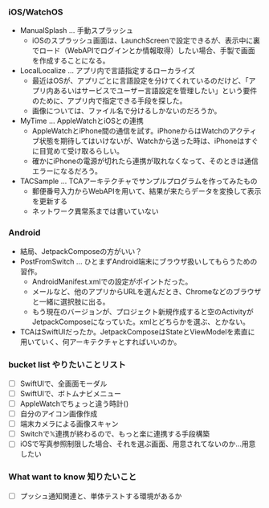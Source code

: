 ### iOS/WatchOS
* ManualSplash ... 手動スプラッシュ
  * iOSのスプラッシュ画面は、LaunchScreenで設定できるが、表示中に裏でロード（WebAPIでログインとか情報取得）したい場合、手製で画面を作成することになる。
* LocalLocalize ... アプリ内で言語指定するローカライズ
  * 最近はOSが、アプリごとに言語設定を分けてくれているのだけど、「アプリ内あるいはサービスでユーザー言語設定を管理したい」という要件のために、アプリ内で指定できる手段を探した。
  * 画像については、ファイル名で分けるしかないのだろうか。
* MyTime ... AppleWatchとiOSとの連携
  * AppleWatchとiPhone間の通信を試す。iPhoneからはWatchのアクティブ状態を期待してはいけないが、Watchから送った時は、iPhoneはすぐに目覚めて受け取るらしい。
  * 確かにiPhoneの電源が切れたら連携が取れなくなって、そのときは通信エラーになるだろう。
* TACSample ... TCAアーキテクチャでサンプルプログラムを作ってみたもの
  * 郵便番号入力からWebAPIを用いて、結果が来たらデータを変換して表示を更新する
  * ネットワーク異常系までは書いていない
  
### Android
* 結局、JetpackComposeの方がいい？
* PostFromSwitch ... ひとまずAndroid端末にブラウザ扱いしてもらうための習作。
  * AndroidManifest.xmlでの設定がポイントだった。
  * メールなど、他のアプリからURLを選んだとき、Chromeなどのブラウザと一緒に選択肢に出る。
  * もう現在のバージョンが、プロジェクト新規作成すると空のActivityがJetpackComposeになっていた。xmlとどちらかを選ぶ、とかない。
* TCAはSwiftUIだったか。JetpackComposeはStateとViewModelを素直に用いていく、何アーキテクチャとすればいいのか。

### bucket list やりたいことリスト
* [ ] SwiftUIで、全画面モーダル
* [ ] SwiftUIで、ボトムナビメニュー
* [ ] AppleWatchでちょっと違う時計()
* [ ] 自分のアイコン画像作成
* [ ] 端末カメラによる画像スキャン
* [ ] Switchで𝕏連携が終わるので、もっと楽に連携する手段構築
* [ ] iOSで写真参照制限した場合、それを選ぶ画面、用意されてないのか…用意したい

### What want to know 知りたいこと
* [ ] プッシュ通知関連と、単体テストする環境があるか
